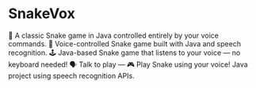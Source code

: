 # SnakeVox
🐍 A classic Snake game in Java controlled entirely by your voice commands.  🎤 Voice-controlled Snake game built with Java and speech recognition.  🕹️ Java-based Snake game that listens to your voice — no keyboard needed!  🗣️ Talk to play — 🎮 Play Snake using your voice! Java project using speech recognition APIs.
